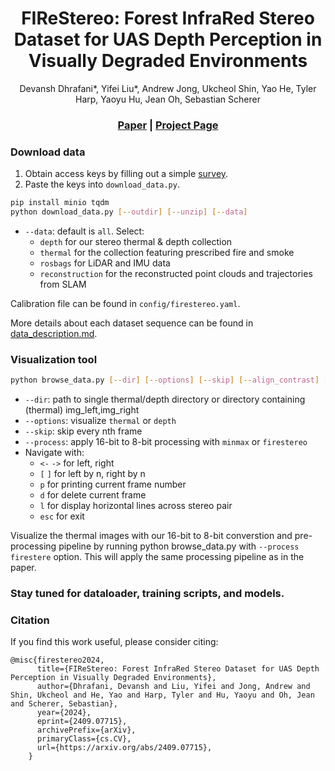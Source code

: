 <p align="center">

  <h1 align="center">FIReStereo: Forest InfraRed Stereo Dataset for UAS Depth Perception in Visually Degraded Environments</h1>
  <p align="center">
  Devansh Dhrafani*, Yifei Liu*, Andrew Jong, Ukcheol Shin, Yao He, Tyler Harp, Yaoyu Hu, Jean Oh, Sebastian Scherer</p>
  <h3 align="center"><a href="http://arxiv.org/abs/2409.07715">Paper</a> | <a href="https://firestereo.github.io/">Project Page</a></h3>

</p>

### Download data
1. Obtain access keys by filling out a simple [survey](https://forms.gle/Vor6LEKXtk6FCaxj9).
2. Paste the keys into `download_data.py`.
```bash
pip install minio tqdm
python download_data.py [--outdir] [--unzip] [--data]
```
- `--data`: default is `all`. Select:
  - `depth` for our stereo thermal & depth collection
  - `thermal` for the collection featuring prescribed fire and smoke
  - `rosbags` for LiDAR and IMU data
  - `reconstruction` for the reconstructed point clouds and trajectories from SLAM

Calibration file can be found in `config/firestereo.yaml`.

More details about each dataset sequence can be found in [data_description.md](data_description.md).


### Visualization tool
````bash
python browse_data.py [--dir] [--options] [--skip] [--align_contrast] [--process]
````
- `--dir`: path to single thermal/depth directory or directory containing (thermal) img_left,img_right
- `--options`: visualize `thermal` or `depth`
- `--skip`: skip every nth frame
- `--process`: apply 16-bit to 8-bit processing with `minmax` or `firestereo`
- Navigate with:
  - `<-` `->` for left, right
  - `[` `]` for left by n, right by n
  - `p` for printing current frame number
  - `d` for delete current frame
  - `l` for display horizontal lines across stereo pair
  - `esc` for exit

Visualize the thermal images with our 16-bit to 8-bit converstion and pre-processing pipeline by running python browse_data.py with `--process firestere` option. This will apply the same processing pipeline as in the paper.

### Stay tuned for dataloader, training scripts, and models.

### Citation
If you find this work useful, please consider citing:
```
@misc{firestereo2024,
      title={FIReStereo: Forest InfraRed Stereo Dataset for UAS Depth Perception in Visually Degraded Environments},
      author={Dhrafani, Devansh and Liu, Yifei and Jong, Andrew and Shin, Ukcheol and He, Yao and Harp, Tyler and Hu, Yaoyu and Oh, Jean and Scherer, Sebastian},
      year={2024},
      eprint={2409.07715},
      archivePrefix={arXiv},
      primaryClass={cs.CV},
      url={https://arxiv.org/abs/2409.07715}, 
    }
```